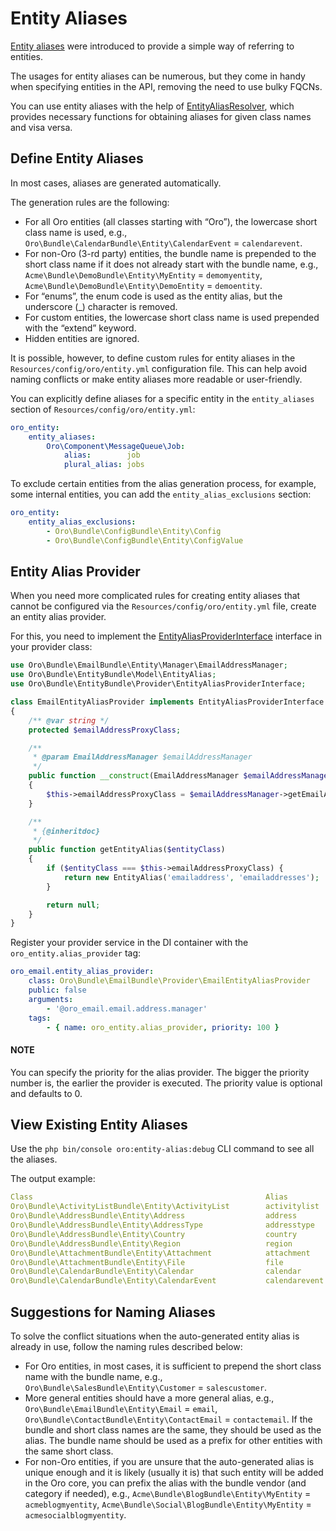 <a id="entity-aliases"></a>

# Entity Aliases

<a href="https://github.com/oroinc/platform/blob/5.0/src/Oro/Bundle/EntityBundle/Model/EntityAlias.php" target="_blank">Entity aliases</a> were introduced to provide a simple way of referring to entities.

The usages for entity aliases can be numerous, but they come in handy when specifying entities in the API, removing the need to use bulky FQCNs.

You can use entity aliases with the help of <a href="https://github.com/oroinc/platform/blob/5.0/src/Oro/Bundle/EntityBundle/ORM/EntityAliasResolver.php" target="_blank">EntityAliasResolver</a>, which provides necessary functions for obtaining aliases for given class names and visa versa.

## Define Entity Aliases

In most cases, aliases are generated automatically.

The generation rules are the following:

- For all Oro entities (all classes starting with “Oro”), the lowercase short class name is used, e.g., `Oro\Bundle\CalendarBundle\Entity\CalendarEvent` = `calendarevent`.
- For non-Oro (3-rd party) entities, the bundle name is prepended to the short class name if it does not already start with the bundle name, e.g., `Acme\Bundle\DemoBundle\Entity\MyEntity` = `demomyentity`, `Acme\Bundle\DemoBundle\Entity\DemoEntity` = `demoentity`.
- For “enums”, the enum code is used as the entity alias, but the underscore (_) character is removed.
- For custom entities, the lowercase short class name is used prepended with the “extend” keyword.
- Hidden entities are ignored.

It is possible, however, to define custom rules for entity aliases in the `Resources/config/oro/entity.yml` configuration file.
This can help avoid naming conflicts or make entity aliases more readable or user-friendly.

You can explicitly define aliases for a specific entity in the `entity_aliases` section of `Resources/config/oro/entity.yml`:

```yaml
oro_entity:
    entity_aliases:
        Oro\Component\MessageQueue\Job:
            alias:        job
            plural_alias: jobs
```

To exclude certain entities from the alias generation process, for example, some internal entities, you can add the `entity_alias_exclusions` section:

```yaml
oro_entity:
    entity_alias_exclusions:
        - Oro\Bundle\ConfigBundle\Entity\Config
        - Oro\Bundle\ConfigBundle\Entity\ConfigValue
```

## Entity Alias Provider

When you need more complicated rules for creating entity aliases that cannot be configured via the `Resources/config/oro/entity.yml` file, create an entity alias provider.

For this, you need to implement the <a href="https://github.com/oroinc/platform/blob/5.0/src/Oro/Bundle/EntityBundle/Provider/EntityAliasProviderInterface.php" target="_blank">EntityAliasProviderInterface</a> interface in your provider class:

```php
use Oro\Bundle\EmailBundle\Entity\Manager\EmailAddressManager;
use Oro\Bundle\EntityBundle\Model\EntityAlias;
use Oro\Bundle\EntityBundle\Provider\EntityAliasProviderInterface;

class EmailEntityAliasProvider implements EntityAliasProviderInterface
{
    /** @var string */
    protected $emailAddressProxyClass;

    /**
     * @param EmailAddressManager $emailAddressManager
     */
    public function __construct(EmailAddressManager $emailAddressManager)
    {
        $this->emailAddressProxyClass = $emailAddressManager->getEmailAddressProxyClass();
    }

    /**
     * {@inheritdoc}
     */
    public function getEntityAlias($entityClass)
    {
        if ($entityClass === $this->emailAddressProxyClass) {
            return new EntityAlias('emailaddress', 'emailaddresses');
        }

        return null;
    }
}
```

Register your provider service in the DI container with the `oro_entity.alias_provider` tag:

```yaml
oro_email.entity_alias_provider:
    class: Oro\Bundle\EmailBundle\Provider\EmailEntityAliasProvider
    public: false
    arguments:
        - '@oro_email.email.address.manager'
    tags:
        - { name: oro_entity.alias_provider, priority: 100 }
```

#### NOTE
You can specify the priority for the alias provider. The bigger the priority number is, the earlier the provider is executed. The priority value is optional and defaults to 0.

## View Existing Entity Aliases

Use the `php bin/console oro:entity-alias:debug` CLI command to see all the aliases.

The output example:

```yaml
Class                                                    Alias                  Plural Alias
Oro\Bundle\ActivityListBundle\Entity\ActivityList        activitylist           activitylists
Oro\Bundle\AddressBundle\Entity\Address                  address                addresses
Oro\Bundle\AddressBundle\Entity\AddressType              addresstype            addresstypes
Oro\Bundle\AddressBundle\Entity\Country                  country                countries
Oro\Bundle\AddressBundle\Entity\Region                   region                 regions
Oro\Bundle\AttachmentBundle\Entity\Attachment            attachment             attachments
Oro\Bundle\AttachmentBundle\Entity\File                  file                   files
Oro\Bundle\CalendarBundle\Entity\Calendar                calendar               calendars
Oro\Bundle\CalendarBundle\Entity\CalendarEvent           calendarevent          calendarevents
```

## Suggestions for Naming Aliases

To solve the conflict situations when the auto-generated entity alias is already in use, follow the naming rules described below:

- For Oro entities, in most cases, it is sufficient to prepend the short class name with the bundle name, e.g., `Oro\Bundle\SalesBundle\Entity\Customer` = `salescustomer`.
- More general entities should have a more general alias, e.g., `Oro\Bundle\EmailBundle\Entity\Email` = `email`, `Oro\Bundle\ContactBundle\Entity\ContactEmail` = `contactemail`. If the bundle and short class names are the same, they should be used as the alias. The bundle name should be used as a prefix for other entities with the same short class.
- For non-Oro entities, if you are unsure that the auto-generated alias is unique enough and it is likely (usually it is) that such entity will be added in the Oro core, you can prefix the alias with the bundle vendor (and category if needed), e.g., `Acme\Bundle\BlogBundle\Entity\MyEntity` = `acmeblogmyentity`, `Acme\Bundle\Social\BlogBundle\Entity\MyEntity` = `acmesocialblogmyentity`.

<!-- Frontend -->
